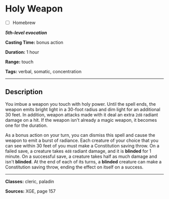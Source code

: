 # Holy Weapon

- [ ] Homebrew

***5th-level evocation***

**Casting Time:** bonus action

**Duration:** 1 hour

**Range:** touch

**Tags:** verbal, somatic, concentration

---

## Description
You imbue a weapon you touch with holy power.
Until the spell ends, the weapon emits bright light in a 30-foot radius and dim light for an additional 30 feet.
In addition, weapon attacks made with it deal an extra `2d8` radiant damage on a hit.
If the weapon isn't already a magic weapon, it becomes one for the duration.

As a bonus action on your turn, you can dismiss this spell and cause the weapon to emit a burst of radiance.
Each creature of your choice that you can see within 30 feet of you must make a Constitution saving throw.
On a failed save, a creature takes `4d8` radiant damage, and it is **blinded** for 1 minute.
On a successful save, a creature takes half as much damage and isn't **blinded**.
At the end of each of its turns, a **blinded** creature can make a Constitution saving throw, ending the effect on itself on a success.

---

**Classes:** cleric, paladin

**Sources:** XGE, page 157
